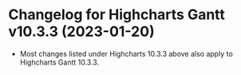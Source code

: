 # Changelog for Highcharts Gantt v10.3.3 (2023-01-20)

- Most changes listed under Highcharts 10.3.3 above also apply to Highcharts Gantt 10.3.3.
